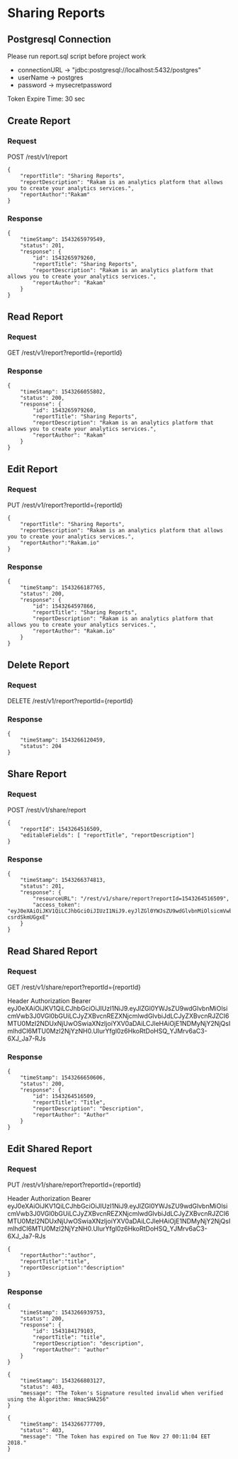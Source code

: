 # Sharing Reports

## Postgresql Connection

Please run report.sql script before project work

* connectionURL -> "jdbc:postgresql://localhost:5432/postgres"
* userName -> postgres
* password -> mysecretpassword

Token Expire Time: 30 sec

## Create Report

### Request

POST /rest/v1/report

```
{
	"reportTitle": "Sharing Reports",
	"reportDescription": "Rakam is an analytics platform that allows you to create your analytics services.",
	"reportAuthor":"Rakam"
}
```

### Response

```
{
    "timeStamp": 1543265979549,
    "status": 201,
    "response": {
        "id": 1543265979260,
        "reportTitle": "Sharing Reports",
        "reportDescription": "Rakam is an analytics platform that allows you to create your analytics services.",
        "reportAuthor": "Rakam"
    }
}
```

## Read Report

### Request

GET /rest/v1/report?reportId={reportId}

### Response
```
{
    "timeStamp": 1543266055802,
    "status": 200,
    "response": {
        "id": 1543265979260,
        "reportTitle": "Sharing Reports",
        "reportDescription": "Rakam is an analytics platform that allows you to create your analytics services.",
        "reportAuthor": "Rakam"
    }
}
```

## Edit Report

### Request

PUT /rest/v1/report?reportId={reportId}

```
{
	"reportTitle": "Sharing Reports",
	"reportDescription": "Rakam is an analytics platform that allows you to create your analytics services.",
	"reportAuthor":"Rakam.io"
}
```

### Response 

```
{
    "timeStamp": 1543266187765,
    "status": 200,
    "response": {
        "id": 1543264597866,
        "reportTitle": "Sharing Reports",
        "reportDescription": "Rakam is an analytics platform that allows you to create your analytics services.",
        "reportAuthor": "Rakam.io"
    }
}
```

## Delete Report

### Request

DELETE /rest/v1/report?reportId={reportId}

### Response

```
{
    "timeStamp": 1543266120459,
    "status": 204
}
```

## Share Report

### Request

POST /rest/v1/share/report

```
{
	"reportId": 1543264516509,
	"editableFields": [ "reportTitle", "reportDescription"]
}
```

### Response

```
{
    "timeStamp": 1543266374813,
    "status": 201,
    "response": {
        "resourceURL": "/rest/v1/share/report?reportId=1543264516509",
        "access_token": "eyJ0eXAiOiJKV1QiLCJhbGciOiJIUzI1NiJ9.eyJlZGl0YWJsZU9wdGlvbnMiOlsicmVwb3J0VGl0bGUiLCJyZXBvcnREZXNjcmlwdGlvbiJdLCJyZXBvcnRJZCI6MTU0MzI2NDUxNjUwOSwiaXNzIjoiYXV0aDAiLCJleHAiOjE1NDMyNjY0MDMsImlhdCI6MTU0MzI2NjM3M30.wiZqagc_WvfRDrddHQLYwn85oQlTiq-csrdSkmUGgxE"
    }
}
```

## Read Shared Report

### Request 

GET /rest/v1/share/report?reportId={reportId}

Header Authorization Bearer eyJ0eXAiOiJKV1QiLCJhbGciOiJIUzI1NiJ9.eyJlZGl0YWJsZU9wdGlvbnMiOlsicmVwb3J0VGl0bGUiLCJyZXBvcnREZXNjcmlwdGlvbiJdLCJyZXBvcnRJZCI6MTU0MzI2NDUxNjUwOSwiaXNzIjoiYXV0aDAiLCJleHAiOjE1NDMyNjY2NjQsImlhdCI6MTU0MzI2NjYzNH0.UlurYfgl0z6HkoRtDoHSQ_YJMrv6aC3-6XJ_Ja7-RJs

### Response

```
{
    "timeStamp": 1543266650606,
    "status": 200,
    "response": {
        "id": 1543264516509,
        "reportTitle": "Title",
        "reportDescription": "Description",
        "reportAuthor": "Author"
    }
}
```

## Edit Shared Report

### Request

PUT /rest/v1/share/report?reportId={reportId}

Header Authorization Bearer eyJ0eXAiOiJKV1QiLCJhbGciOiJIUzI1NiJ9.eyJlZGl0YWJsZU9wdGlvbnMiOlsicmVwb3J0VGl0bGUiLCJyZXBvcnREZXNjcmlwdGlvbiJdLCJyZXBvcnRJZCI6MTU0MzI2NDUxNjUwOSwiaXNzIjoiYXV0aDAiLCJleHAiOjE1NDMyNjY2NjQsImlhdCI6MTU0MzI2NjYzNH0.UlurYfgl0z6HkoRtDoHSQ_YJMrv6aC3-6XJ_Ja7-RJs

```
{
	"reportAuthor":"author",
    "reportTitle":"title",
    "reportDescription":"description"
}
```

### Response

```
{
    "timeStamp": 1543266939753,
    "status": 200,
    "response": {
        "id": 1543184179103,
        "reportTitle": "title",
        "reportDescription": "description",
        "reportAuthor": "author"
    }
}
```

```
{
    "timeStamp": 1543266803127,
    "status": 403,
    "message": "The Token's Signature resulted invalid when verified using the Algorithm: HmacSHA256"
}
```

```
{
    "timeStamp": 1543266777709,
    "status": 403,
    "message": "The Token has expired on Tue Nov 27 00:11:04 EET 2018."
}
```
